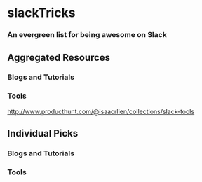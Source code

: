 # slackTricks
### An evergreen list for being awesome on Slack


## Aggregated Resources
### Blogs and Tutorials
### Tools
http://www.producthunt.com/@isaacrlien/collections/slack-tools

## Individual Picks
### Blogs and Tutorials
### Tools
